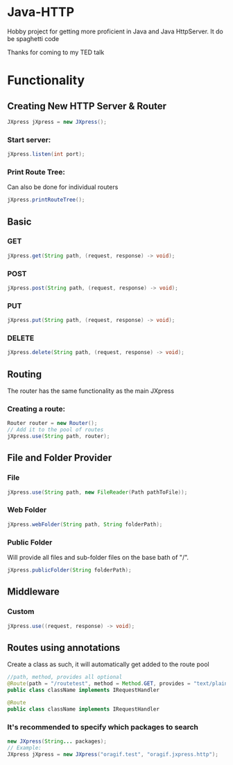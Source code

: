 # Java-HTTP

Hobby project for getting more proficient in Java and Java HttpServer.
It do be spaghetti code

Thanks for coming to my TED talk

# Functionality
## Creating New HTTP Server & Router
```java
JXpress jXpress = new JXpress();
```
### Start server:
```java
jXpress.listen(int port);
```
### Print Route Tree:
Can also be done for individual routers
```java
jXpress.printRouteTree();
```
## Basic
### GET
```java
jXpress.get(String path, (request, response) -> void);
```
### POST
```java
jXpress.post(String path, (request, response) -> void);
```
### PUT
```java
jXpress.put(String path, (request, response) -> void);
```
### DELETE
```java
jXpress.delete(String path, (request, response) -> void);
```
## Routing
The router has the same functionality as the main JXpress
### Creating a route:
```java
Router router = new Router();
// Add it to the pool of routes
jXpress.use(String path, router);
```
## File and Folder Provider
### File
```java
jXpress.use(String path, new FileReader(Path pathToFile));
```
### Web Folder
```java
jXpress.webFolder(String path, String folderPath);
```
### Public Folder
Will provide all files and sub-folder files on the base bath of "/".
```java
jXpress.publicFolder(String folderPath);
```
## Middleware
### Custom
```java
jXpress.use((request, response) -> void);
```

## Routes using annotations
Create a class as such, it will automatically get added to the route pool
```java
//path, method, provides all optional
@Route(path = "/routetest", method = Method.GET, provides = "text/plain")
public class className implements IRequestHandler

@Route
public class className implements IRequestHandler
```
### It's recommended to specify which packages to search
```java
new JXpress(String... packages);
// Example:
JXpress jXpress = new JXpress("oragif.test", "oragif.jxpress.http");
```